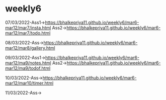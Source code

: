 # weekly6
07/03/2022-Ass1->https://bhalkepriya11.github.io/weekly6/mar6-mar12/mar7/insta.html
           Ass2->https://bhalkepriya11.github.io/weekly6/mar6-mar12/mar7/todo.html
           
           
08/03/2022-Ass->https://bhalkepriya11.github.io/weekly6/mar6-mar12/mar8/gallery.html  

09/03/2022-Ass1->https://bhalkepriya11.github.io/weekly6/mar6-mar12/ma9/notes.html
           Ass2->https://bhalkepriya11.github.io/weekly6/mar6-mar12/ma9/todof.html
        
10/03/2022-Ass->https://bhalkepriya11.github.io/weekly6/mar6-mar12/mar10/timer.html

11/03/2022-Ass->
